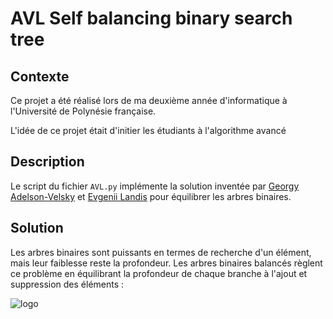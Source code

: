 # AVL Self balancing binary search tree
## Contexte
Ce projet a été réalisé lors de ma deuxième année d'informatique à l'Université de Polynésie française.

L'idée de ce projet était d'initier les étudiants à l'algorithme avancé

## Description

Le script du fichier `AVL.py` implémente la solution inventée par [Georgy Adelson-Velsky](https://en.wikipedia.org/wiki/Georgy_Adelson-Velsky) et [Evgenii Landis](https://en.wikipedia.org/wiki/Evgenii_Landis) pour équilibrer les arbres binaires.

## Solution
Les arbres binaires sont puissants en termes de recherche d'un élément, mais leur faiblesse reste la profondeur. Les arbres binaires balancés règlent ce problème en équilibrant la profondeur de chaque branche à l'ajout et suppression des éléments :

![logo](https://upload.wikimedia.org/wikipedia/commons/f/fd/AVL_Tree_Example.gif "AVL")
